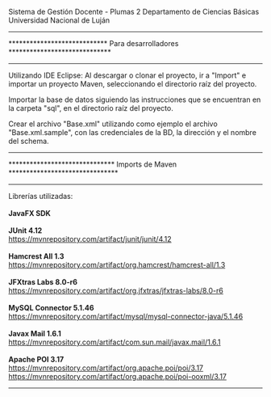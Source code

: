 Sistema de Gestión Docente - Plumas 2
Departamento de Ciencias Básicas
Universidad Nacional de Luján

*******************************************************************************
**************************** Para desarrolladores *****************************
*******************************************************************************

Utilizando IDE Eclipse:
Al descargar o clonar el proyecto, ir a "Import" e importar un proyecto Maven,
seleccionando el directorio raíz del proyecto.

Importar la base de datos siguiendo las instrucciones que se encuentran
en la carpeta "sql", en el directorio raíz del proyecto.

Crear el archivo "Base.xml" utilizando como ejemplo el archivo "Base.xml.sample",
con las credenciales de la BD, la dirección y el nombre del schema.


*******************************************************************************
****************************** Imports de Maven *******************************
*******************************************************************************

Librerías utilizadas:
<br>
<br>
<b>JavaFX SDK</b>
<br>
<br>
<b>JUnit 4.12</b>
<br>
https://mvnrepository.com/artifact/junit/junit/4.12
<br>
<br>
<b>Hamcrest All 1.3</b>
<br>
https://mvnrepository.com/artifact/org.hamcrest/hamcrest-all/1.3
<br>
<br>
<b>JFXtras Labs 8.0-r6</b>
<br>
https://mvnrepository.com/artifact/org.jfxtras/jfxtras-labs/8.0-r6
<br>
<br>
<b>MySQL Connector 5.1.46</b>
<br>
https://mvnrepository.com/artifact/mysql/mysql-connector-java/5.1.46
<br>
<br>
<b>Javax Mail 1.6.1</b>
<br>
https://mvnrepository.com/artifact/com.sun.mail/javax.mail/1.6.1
<br>
<br>
<b>Apache POI 3.17</b>
<br>
https://mvnrepository.com/artifact/org.apache.poi/poi/3.17
<br>
https://mvnrepository.com/artifact/org.apache.poi/poi-ooxml/3.17

*******************************************************************************